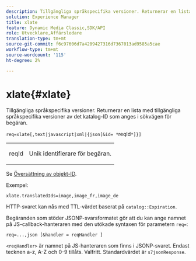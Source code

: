 ```yaml
---
description: Tillgängliga språkspecifika versioner. Returnerar en lista med tillgängliga språkspecifika versioner av det katalog-ID som anges i sökvägen för begäran.
solution: Experience Manager
title: xlate
feature: Dynamic Media Classic,SDK/API
role: Utvecklare,Affärsledare
translation-type: tm+mt
source-git-commit: f6c97606d7a4209427316d7367013ad9585a5cae
workflow-type: tm+mt
source-wordcount: '115'
ht-degree: 2%

---
```



# xlate{#xlate}

Tillgängliga språkspecifika versioner. Returnerar en lista med tillgängliga språkspecifika versioner av det katalog-ID som anges i sökvägen för begäran.

`req=xlate[,text|javascript|xml|{json[&id= *`reqId`*]}]`

<table id="simpletable_8970A3A5A64F4DC2B184E251993390C5"> 
 <tr class="strow"> 
  <td class="stentry"> <p><span class="codeph"><span class="varname"> reqId</span></span> </p> </td> 
  <td class="stentry"> <p>Unik identifierare för begäran. </p></td> 
 </tr> 
</table>

Se [Översättning av objekt-ID](../../../../../../is-api/http-ref/image-serving-api-ref/c-http-protocol-reference/c-syntax-and-features/r-object-id-translation.md#reference-cf3e34e6cbb346d69ded9982bfdef414).

Exempel:

`xlate.translatedIds=image,image_fr,image_de`

HTTP-svaret kan nås med TTL-värdet baserat på `catalog::Expiration`.

Begäranden som stöder JSONP-svarsformatet gör att du kan ange namnet på JS-callback-hanteraren med den utökade syntaxen för parametern `req=`:

`req=...,json [&handler = reqHandler ]`

`<reqHandler>` är namnet på JS-hanteraren som finns i JSONP-svaret. Endast tecknen a-z, A-Z och 0-9 tillåts. Valfritt. Standardvärdet är `s7jsonResponse`.
